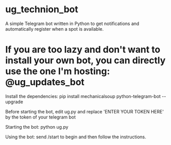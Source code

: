 # ug_technion_bot
A simple Telegram bot written in Python to get notifications and automatically register when a spot is available.

# If you are too lazy and don't want to install your own bot, you can directly use the one I'm hosting: @ug_updates_bot

Install the dependencies: 
pip install mechanicalsoup python-telegram-bot --upgrade

Before starting the bot, edit ug.py and replace 'ENTER YOUR TOKEN HERE' by the token of your telegram bot

Starting the bot:
python ug.py

Using the bot: 
send /start to begin and then follow the instructions.
